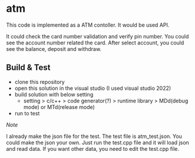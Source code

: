 # atm

This code is implemented as a ATM contoller.
It would be used API.

It could check the card number validation and verify pin number.
You could see the account number related the card.
After select account, you could see the balance, deposit and withdraw.

## Build & Test
* clone this repository
* open this solution in the visual studio (I used visual studio 2022)
* build solution with below setting
  * setting > c/c++ > code generator(?) > runtime library > MDd(debug mode) or MTd(release mode)
* run to test

*Note*

I already make the json file for the test.
The test file is atm_test.json. You could make the json your own.
Just run the test.cpp file and it will load json and read data.
If you want other data, you need to edit the test.cpp file.

